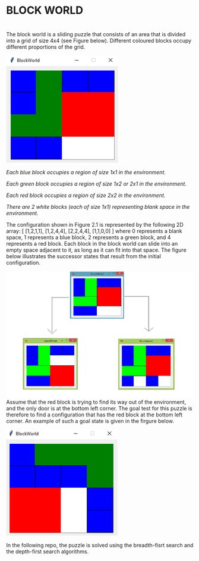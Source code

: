 
# BLOCK WORLD <h1>

The block world is a sliding puzzle that consists of an area that is divided into a grid of size 4x4 (see Figure below). Different 
coloured blocks occupy different proportions of the grid.


![](/BlockWorld/sample_images/sample_state.png)

*Each blue block occupies a region of size 1x1 in the environment.*

*Each green block occupies a region of size 1x2 or 2x1 in the environment.*

*Each red block occupies a region of size 2x2 in the environment.*

*There are 2 white blocks (each of size 1x1) representing blank space in the environment.*

The configuration shown in Figure 2.1 is represented by the following 2D array:
[ [1,2,1,1], [1,2,4,4], [2,2,4,4], [1,1,0,0] ] where 0 represents a blank space, 1 represents a blue block, 2 represents a green block, and 4 represents a red block.
Each block in the block world can slide into an empty space adjacent to it, as long as it can fit into that space. The figure below illustrates the successor states that result from the initial configuration.


![](/BlockWorld/sample_images/expanded.png)
Assume that the red block is trying to find its way out of the environment, and the only door is at the bottom left corner. The goal test for this puzzle is therefore to find a configuration that has the red block at the bottom left corner. An example of such a goal state is given in the firgure below.

![](/BlockWorld/sample_images/goal_state.png)

In the following repo, the puzzle is solved using the breadth-fisrt search and the depth-first search algorithms.

